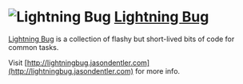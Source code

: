 # ![Lightning Bug](http://lightningbug.jasondentler.com/images/lightningbug_vector.png) [Lightning Bug](http://lightningbug.jasondentler.com)

[Lightning Bug](http://lightningbug.jasondentler.com) is a collection of flashy but short-lived bits of code for common tasks. 

Visit [http://lightningbug.jasondentler.com](http://lightningbug.jasondentler.com) for more info.
